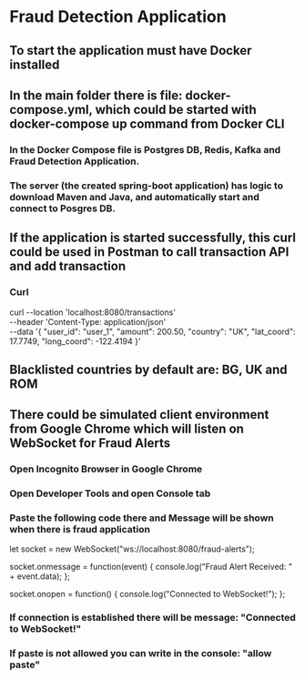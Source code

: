 # Fraud Detection Application

## To start the application must have Docker installed

## In the main folder there is file: docker-compose.yml, which could be started with docker-compose up command from Docker CLI

### In the Docker Compose file is Postgres DB, Redis, Kafka and Fraud Detection Application. 
### The server (the created spring-boot application) has logic to download Maven and Java, and automatically start and connect to Posgres DB.

## If the application is started successfully, this curl could be used in Postman to call transaction API and add transaction

### Curl
curl --location 'localhost:8080/transactions' \
--header 'Content-Type: application/json' \
--data '{
  "user_id": "user_1",
  "amount": 200.50,
  "country": "UK",
  "lat_coord": 17.7749,
  "long_coord": -122.4194
}'

## Blacklisted countries by default are: BG, UK and ROM

## There could be simulated client environment from Google Chrome which will listen on WebSocket for Fraud Alerts

### Open Incognito Browser in Google Chrome

### Open Developer Tools and open Console tab

### Paste the following code there and Message will be shown when there is fraud application

let socket = new WebSocket("ws://localhost:8080/fraud-alerts");

socket.onmessage = function(event) {
    console.log("Fraud Alert Received: " + event.data);
};

socket.onopen = function() {
    console.log("Connected to WebSocket!");
};

### If connection is established there will be message: "Connected to WebSocket!"
### If paste is not allowed you can write in the console: "allow paste"
